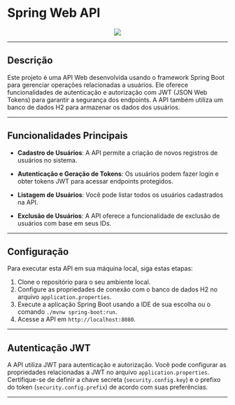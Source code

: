 # Spring Web API

<p align="center">
  <img src="https://miro.medium.com/v2/resize:fit:837/1*MWaFPsFv41TlfUpUkIuHcw.png">
</p>

---

## Descrição

Este projeto é uma API Web desenvolvida usando o framework Spring Boot para gerenciar operações relacionadas a usuários. Ele oferece funcionalidades de autenticação e autorização com JWT (JSON Web Tokens) para garantir a segurança dos endpoints. A API também utiliza um banco de dados H2 para armazenar os dados dos usuários.

---

## Funcionalidades Principais

- **Cadastro de Usuários**: A API permite a criação de novos registros de usuários no sistema.

- **Autenticação e Geração de Tokens**: Os usuários podem fazer login e obter tokens JWT para acessar endpoints protegidos.

- **Listagem de Usuários**: Você pode listar todos os usuários cadastrados na API.

- **Exclusão de Usuários**: A API oferece a funcionalidade de exclusão de usuários com base em seus IDs.

---

## Configuração

Para executar esta API em sua máquina local, siga estas etapas:

1. Clone o repositório para o seu ambiente local.
2. Configure as propriedades de conexão com o banco de dados H2 no arquivo `application.properties`.
3. Execute a aplicação Spring Boot usando a IDE de sua escolha ou o comando `./mvnw spring-boot:run`.
4. Acesse a API em `http://localhost:8080`.

---

## Autenticação JWT

A API utiliza JWT para autenticação e autorização. Você pode configurar as propriedades relacionadas a JWT no arquivo `application.properties`. Certifique-se de definir a chave secreta (`security.config.key`) e o prefixo do token (`security.config.prefix`) de acordo com suas preferências.

---

